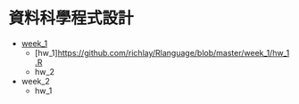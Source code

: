 # 資料科學程式設計
* [week_1](https://github.com/richlay/Rlanguage/tree/master/week_1)
  - [hw_1]https://github.com/richlay/Rlanguage/blob/master/week_1/hw_1.R
  - hw_2
* week_2
  - hw_1
